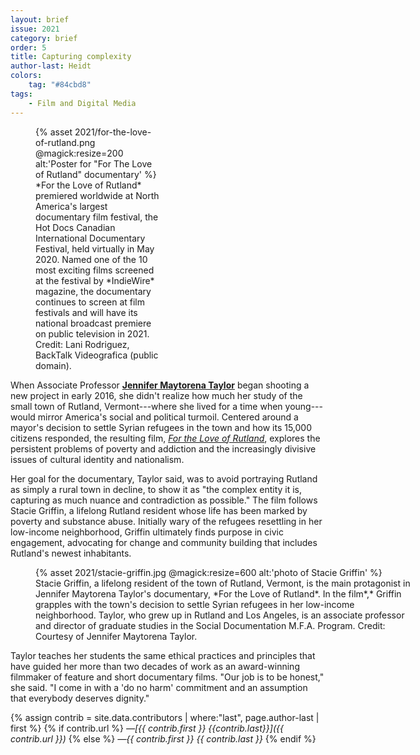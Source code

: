 ```yaml
---
layout: brief
issue: 2021
category: brief
order: 5
title: Capturing complexity
author-last: Heidt
colors:
    tag: "#84cbd8"
tags:
    - Film and Digital Media
---
```

<figure style="width:200px">
  {% asset 2021/for-the-love-of-rutland.png @magick:resize=200 alt:'Poster for "For The Love of Rutland" documentary' %}<figcaption markdown="span">*For the Love of Rutland* premiered worldwide at North America's largest documentary film festival, the Hot Docs Canadian International Documentary Festival, held virtually in May 2020. Named one of the 10 most exciting films screened at the festival by *IndieWire* magazine, the documentary continues to screen at film festivals and will have its national broadcast premiere on public television in 2021. Credit: Lani Rodriguez, BackTalk Videografica (public domain).</figcaption>
</figure>

When Associate Professor [**Jennifer Maytorena Taylor**](https://film.ucsc.edu/faculty/jennifer_taylor) began shooting a new project in early 2016, she didn't realize how much her study of the small town of Rutland, Vermont---where she lived for a time when young---would mirror America's social and political turmoil. Centered around a mayor's decision to settle Syrian refugees in the town and how its 15,000 citizens responded, the resulting film, [*For the Love of Rutland*](https://rocofilms.com/rutland/), explores the persistent problems of poverty and addiction and the increasingly divisive issues of cultural identity and nationalism.

Her goal for the documentary, Taylor said, was to avoid portraying Rutland as simply a rural town in decline, to show it as "the complex entity it is, capturing as much nuance and contradiction as possible." The film follows Stacie Griffin, a lifelong Rutland resident whose life has been marked by poverty and substance abuse. Initially wary of the refugees resettling in her low-income neighborhood, Griffin ultimately finds purpose in civic engagement, advocating for change and community building that includes Rutland's newest inhabitants.
<figure class="briefs-full" style="width:600px">
  {% asset 2021/stacie-griffin.jpg @magick:resize=600 alt:'photo of Stacie Griffin' %}<figcaption markdown="span">Stacie Griffin, a lifelong resident of the town of Rutland, Vermont, is the main protagonist in Jennifer Maytorena Taylor's documentary, *For the Love of Rutland*. In the film*,* Griffin grapples with the town's decision to settle Syrian refugees in her low-income neighborhood. Taylor, who grew up in Rutland and Los Angeles, is an associate professor and director of graduate studies in the Social Documentation M.F.A. Program. Credit: Courtesy of Jennifer Maytorena Taylor.</figcaption>
</figure>
Taylor teaches her students the same ethical practices and principles that have guided her more than two decades of work as an award-winning filmmaker of feature and short documentary films. "Our job is to be honest," she said. "I come in with a 'do no harm' commitment and an assumption that everybody deserves dignity."

{% assign contrib = site.data.contributors | where:"last", page.author-last | first %}
{% if contrib.url %}
*&mdash;[{{ contrib.first }} {{contrib.last}}]({{ contrib.url }})*
{% else %}
*&mdash;{{ contrib.first }} {{ contrib.last }}*
{% endif %}
